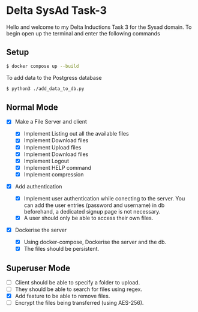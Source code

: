 # Delta SysAd Task-3

Hello and welcome to my Delta Inductions Task 3 for the Sysad domain.
To begin open up the terminal and enter the following commands

## Setup

```bash
$ docker compose up --build
```

To add data to the Postgress database
```bash
$ python3 ./add_data_to_db.py
```

## Normal Mode

- [X] Make a File Server and client
    - [X] Implement Listing out all the available files
    - [X] Implement Download files
    - [X] Implement Upload files
    - [X] Implement Download files
    - [X] Implement Logout 
    - [X] Implement HELP command
    - [X] Implement compression

- [X] Add authentication

    - [X] Implement user authentication while conecting to the server. You can add the user entries (password and username) in db beforehand, a dedicated signup page is not necessary.
    - [X] A user should only be able to access their own files.

- [X] Dockerise the server
    - [X] Using docker-compose, Dockerise the server and the db.
    - [X] The files should be persistent.

## Superuser Mode

- [ ] Client should be able to specify a folder to upload.
- [ ] They should be able to search for files using regex.
- [X] Add feature to be able to remove files.
- [ ] Encrypt the files being transferred (using AES-256).
